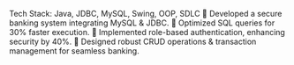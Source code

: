 Tech Stack: Java, JDBC, MySQL, Swing, OOP, SDLC
🔹 Developed a secure banking system integrating MySQL & JDBC.
🔹 Optimized SQL queries for 30% faster execution.
🔹 Implemented role-based authentication, enhancing security by 40%.
🔹 Designed robust CRUD operations & transaction management for seamless banking.
